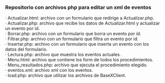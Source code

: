 ### Repositorio con archivos php para editar un xml de eventos

· Actualizar.html: archivo con un formulario que redirige a Actualizar.php. <br>
· Actualizar.php: archivo que recibe los datos de Actualizar.html y actualizar un evento por id. <br>
· Borrar.php: archivo con un formulario que borra un evento por id. <br>
· Filtrar.php: archivo con un formulario que filtra un evento por id. <br>
· Insertar.php: archivo con un formulario que inserta un evento con los datos del formulario. <br>
· Lectura.php: archivo que muestra los eventos actuales. <br>
· Menu.html: archivo que contiene los form de todos los procedimientos. <br>
· Menu_resultados.php: archivo que ejecuta el procedimiento elegido. <br>
· eventos.xml: archivo xml con los eventos. <br>
· load.php: archivo que utilizar los archivos de BaseXClient.